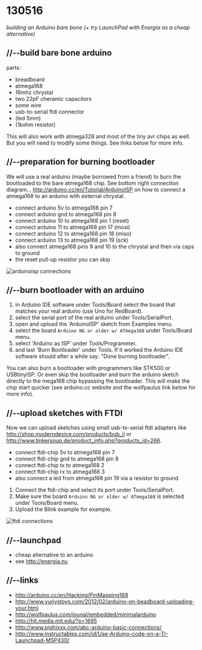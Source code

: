 130516
======

_building an Arduino bare bone (+ try LaunchPad with Energia as a cheap alternative)_

//--build bare bone arduino
---------------------------

parts:

* breadboard
* atmega168
* 16mhz chrystal
* two 22pF cheramic capacitors
* some wire
* usb-to-serial ftdi connector
* (led 5mm)
* (1kohm resistor)

This will also work with atmega328 and most of the tiny avr chips as well. But you will need to modify some things. See links below for more info.

//--preparation for burning bootloader
--------------------------------------
We will use a real arduino (maybe borrowed from a friend) to burn the bootloaded to the bare atmega168 chip. See bottom right connection diagram... <http://arduino.cc/en/Tutorial/ArduinoISP> on how to connect a atmega168 to an arduino with external chrystal.

* connect arduino 5v to atmega168 pin 7
* connect arduino gnd to atmega168 pin 8
* connect arduino 10 to atmega168 pin 1 (reset)
* connect arduino 11 to atmega168 pin 17 (mosi)
* connect arduino 12 to atmega168 pin 18 (miso)
* connect arduino 13 to atmega168 pin 19 (sck)
* also connect atmega168 pins 9 and 10 to the chrystal and then via caps to ground
* the reset pull-up resistor you can skip

![arduinoisp connections](https://raw.github.com/redFrik/udk09-Bits_and_Pieces/master/udk130516/IMG_20130516_042113.jpg)

//--burn bootloader with an arduino
-----------------------------------
1. in Arduino IDE software under Tools/Board select the board that matches your real arduino (use Uno for RedBoard).
2. select the serial port of the real arduino under Tools/SerialPort.
3. open and upload the 'ArduinoISP' sketch from Examples menu.
4. select the board `Arduino NG or older w/ ATmega168` under Tools/Board menu.
5. select 'Arduino as ISP' under Tools/Programmer.
6. and last 'Burn Bootloader' under Tools. If it worked the Arduino IDE software should after a while say: "Done burning bootloader".

You can also burn a bootloader with programmers like STK500 or USBtinyISP. Or even skip the bootloader and burn the arduino sketch directly to the mega168 chip bypassing the bootloader. This will make the chip start quicker (see arduino.cc website and the wolfpaulus link below for more info).

//--upload sketches with FTDI
-----------------------------
Now we can upload sketches using small usb-to-serial ftdi adapters like <http://shop.moderndevice.com/products/bub_ii> or <http://www.tinkersoup.de/product_info.php?products_id=266>.

* connect ftdi-chip 5v to atmega168 pin 7
* connect ftdi-chip gnd to atmega168 pin 8
* connect ftdi-chip tx to atmega168 2
* connect ftdi-chip rx to atmega168 3
* also connect a led from atmega168 pin 19 via a resistor to ground

1. Connect the ftdi-chip and select its port under Tools/SerialPort.
2. Make sure the board `Arduino NG or older w/ ATmega168` is selected under Tools/Board menu.
3. Upload the Blink example for example.

![ftdi connections](https://raw.github.com/redFrik/udk09-Bits_and_Pieces/master/udk130516/IMG_20130516_042404.jpg)

//--launchpad
-------------
* cheap alternative to an arduino
* see <http://energia.nu>

//--links
---------
* <http://arduino.cc/en/Hacking/PinMapping168>
* <http://www.yuriystoys.com/2012/02/arduino-on-beadboard-uploading-your.html>
* <http://wolfpaulus.com/jounal/embedded/minimalarduino>
* <http://hlt.media.mit.edu/?p=1695>
* <http://www.pighixxx.com/abc-arduino-basic-connections/>
* <http://www.instructables.com/id/Use-Arduino-code-on-a-TI-Launchpad-MSP430/>

